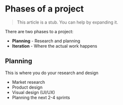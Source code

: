# Phases of a project

<blockquote class='stub-quote'>This article is a stub. You can help by expanding it. <!-- TODO --></blockquote>

There are two phases to a project:

- **Planning** - Research and planning
- **Iteration** - Where the actual work happens

## Planning

This is where you do your research and design

- Market research
- Product design
- Visual design (UI/UX)
- Planning the next 2-4 sprints
